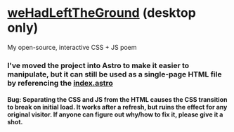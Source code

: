 # [weHadLeftTheGround](https://wehadlefttheground.MaDr.io) (desktop only)
My open-source, interactive CSS + JS poem
### I've moved the project into Astro to make it easier to manipulate, but it can still be used as a single-page HTML file by referencing the [index.astro](https://github.com/MaDrCloudDev/weHadLeftTheGround/blob/main/src/pages/index.astro)
#### Bug: Separating the CSS and JS from the HTML causes the CSS transition to break on initial load. It works after a refresh, but ruins the effect for any original visitor. If anyone can figure out why/how to fix it, please give it a shot.

